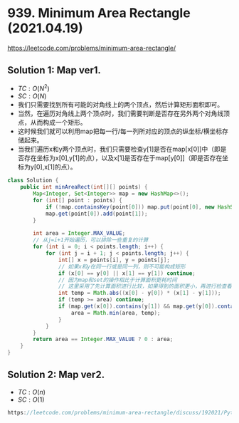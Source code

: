# 939. Minimum Area Rectangle (2021.04.19)

https://leetcode.com/problems/minimum-area-rectangle/

## Solution 1: Map ver1.

- $TC:O(N^2)$
- $SC:O(N)$
- 我们只需要找到所有可能的对角线上的两个顶点，然后计算矩形面积即可。
- 当然，在遍历对角线上两个顶点时，我们需要判断是否存在另外两个对角线顶点，从而构成一个矩形。
- 这时候我们就可以利用map把每一行/每一列所对应的顶点的纵坐标/横坐标存储起来。
- 当我们遍历x和y两个顶点时，我们只需要检查y[1]是否在map[x[0]]中（即是否存在坐标为x[0],y[1]的点），以及x[1]是否存在于map[y[0]]（即是否存在坐标为y[0],x[1]的点）。

```java
class Solution {
    public int minAreaRect(int[][] points) {
        Map<Integer, Set<Integer>> map = new HashMap<>();
        for (int[] point : points) {
            if (!map.containsKey(point[0])) map.put(point[0], new HashSet<>());
            map.get(point[0]).add(point[1]);
        }
        
        int area = Integer.MAX_VALUE;
        // 从j=i+1开始遍历，可以排除一些重复的计算
        for (int i = 0; i < points.length; i++) {
            for (int j = i + 1; j < points.length; j++) {
                int[] x = points[i], y = points[j];
                // 如果x和y在同一行或是同一列，则不可能构成矩形
                if (x[0] == y[0] || x[1] == y[1]) continue;
                // 因为map和set的操作相比于计算面积更耗时间
                // 这里采用了先计算面积进行比较，如果得到的面积更小，再进行检查看是否构成合理的矩形的方法来优化
                int temp = Math.abs((x[0] - y[0]) * (x[1] - y[1]));
                if (temp >= area) continue;
                if (map.get(x[0]).contains(y[1]) && map.get(y[0]).contains(x[1])) {
                    area = Math.min(area, temp);
                }
            }
        }
        return area == Integer.MAX_VALUE ? 0 : area;
    }
}
```

## Solution 2: Map ver2.

- $TC:O(n)$
- $SC:O(1)$

```java
https://leetcode.com/problems/minimum-area-rectangle/discuss/192021/Python-O(N1.5)-80ms
```
